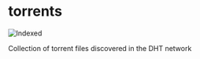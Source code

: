 torrents 
========
![Indexed](https://img.shields.io/badge/indexed-187593-blue)

Collection of torrent files discovered in the DHT network
